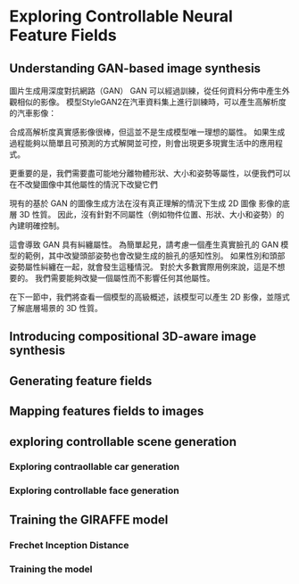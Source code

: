 # Exploring Controllable Neural Feature Fields 

## Understanding GAN-based image synthesis 
圖片生成用深度對抗網路（GAN）
GAN 可以經過訓練，從任何資料分佈中產生外觀相似的影像。 模型StyleGAN2在汽車資料集上進行訓練時，可以產生高解析度的汽車影像：

合成高解析度真實感影像很棒，但這並不是生成模型唯一理想的屬性。 如果生成過程能夠以簡單且可預測的方式解開並可控，則會出現更多現實生活中的應用程式。

更重要的是，我們需要盡可能地分離物體形狀、大小和姿勢等屬性，以便我們可以在不改變圖像中其他屬性的情況下改變它們

現有的基於 GAN 的圖像生成方法在沒有真正理解的情況下生成 2D 圖像
影像的底層 3D 性質。 因此，沒有針對不同屬性（例如物件位置、形狀、大小和姿勢）的內建明確控制。

這會導致 GAN 具有糾纏屬性。 為簡單起見，請考慮一個產生真實臉孔的 GAN 模型的範例，其中改變頭部姿勢也會改變生成的臉孔的感知性別。 如果性別和頭部姿勢屬性糾纏在一起，就會發生這種情況。 對於大多數實際用例來說，這是不想要的。 我們需要能夠改變一個屬性而不影響任何其他屬性。

在下一節中，我們將查看一個模型的高級概述，該模型可以產生 2D 影像，並隱式了解底層場景的 3D 性質。

## Introducing compositional 3D-aware image synthesis 

## Generating feature fields 

## Mapping features fields to images 

## exploring controllable scene generation
### Exploring contraollable car generation 

### Exploring controllable face generation 

## Training the GIRAFFE model 

### Frechet Inception Distance 

### Training the model 

